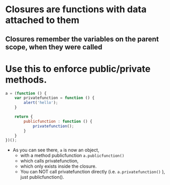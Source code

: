 # Closures are functions with data attached to them

## Closures remember the variables on the parent scope, when they were called


# Use this to enforce public/private methods.
```js
a = (function () {
    var privatefunction = function () {
        alert('hello');
    }

    return {
        publicfunction : function () {
            privatefunction();
        }
    }
})();
```

- As you can see there, `a` is now an object, 
  - with a method publicfunction  `a.publicfunction()` 
  - which calls privatefunction, 
  - which only exists inside the closure. 
  - You can NOT call privatefunction directly (i.e. `a.privatefunction()` ), just publicfunction().

